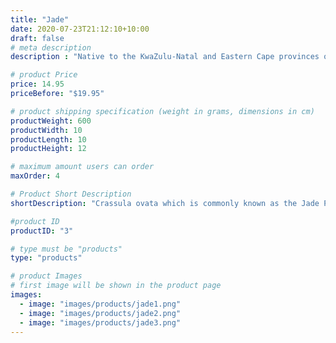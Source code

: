 ```yaml
---
title: "Jade"
date: 2020-07-23T21:12:10+10:00
draft: false
# meta description
description : "Native to the KwaZulu-Natal and Eastern Cape provinces of South Africa."

# product Price
price: 14.95
priceBefore: "$19.95"

# product shipping specification (weight in grams, dimensions in cm)
productWeight: 600
productWidth: 10
productLength: 10
productHeight: 12

# maximum amount users can order
maxOrder: 4

# Product Short Description
shortDescription: "Crassula ovata which is commonly known as the Jade Plant, is a species of Crassula from the plant family Crassulaceae. It is native to the KwaZulu-Natal and Eastern Cape provinces of South Africa, and Mozambique."

#product ID
productID: "3"

# type must be "products"
type: "products"

# product Images
# first image will be shown in the product page
images:
  - image: "images/products/jade1.png"
  - image: "images/products/jade2.png"
  - image: "images/products/jade3.png"
---
```

